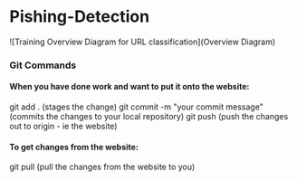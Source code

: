 # Pishing-Detection


![Training Overview Diagram for URL classification](Overview Diagram)

### Git Commands

#### When you have done work and want to put it onto the website:
git add .  (stages the change)
git commit -m "your commit message"  (commits the changes to your local repository)
git push  (push the changes out to origin - ie the website)

#### To get changes from the website:
git pull   (pull the changes from the website to you)
